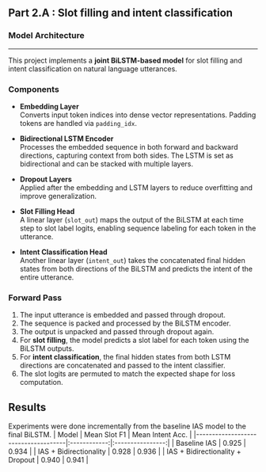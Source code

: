 ## Part 2.A : Slot filling and intent classification
### Model Architecture
-----------------------

This project implements a **joint BiLSTM-based model** for slot filling and intent classification on natural language utterances.

### Components

- **Embedding Layer**  
  Converts input token indices into dense vector representations. Padding tokens are handled via `padding_idx`.

- **Bidirectional LSTM Encoder**  
  Processes the embedded sequence in both forward and backward directions, capturing context from both sides. The LSTM is set as bidirectional and can be stacked with multiple layers.

- **Dropout Layers**  
  Applied after the embedding and LSTM layers to reduce overfitting and improve generalization.

- **Slot Filling Head**  
  A linear layer (`slot_out`) maps the output of the BiLSTM at each time step to slot label logits, enabling sequence labeling for each token in the utterance.

- **Intent Classification Head**  
  Another linear layer (`intent_out`) takes the concatenated final hidden states from both directions of the BiLSTM and predicts the intent of the entire utterance.

### Forward Pass

1. The input utterance is embedded and passed through dropout.
2. The sequence is packed and processed by the BiLSTM encoder.
3. The output is unpacked and passed through dropout again.
4. For **slot filling**, the model predicts a slot label for each token using the BiLSTM outputs.
5. For **intent classification**, the final hidden states from both LSTM directions are concatenated and passed to the intent classifier.
6. The slot logits are permuted to match the expected shape for loss computation.

## Results
Experiments were done incrementally from the baseline IAS model to the final BiLSTM.
| Model                              | Mean Slot F1 | Mean Intent Acc. |
|-------------------------------------|:------------:|:----------------:|
| Baseline IAS                       |    0.925     |      0.934       |
| IAS + Bidirectionality              |    0.928     |      0.936       |
| IAS + Bidirectionality + Dropout    |    0.940     |      0.941       |
